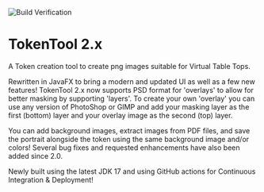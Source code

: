 ![Build Verification](https://github.com/JamzTheMan/TokenTool/workflows/Build%20Verification/badge.svg)

# TokenTool 2.x
A Token creation tool to create png images suitable for Virtual Table Tops.

Rewritten in JavaFX to bring a modern and updated UI as well as a few new features! TokenTool 2.x now supports PSD format for 'overlays' to allow for better masking by supporting 'layers'. To create your own 'overlay' you can use any version of PhotoShop or GIMP and add your masking layer as the first (bottom) layer and your overlay image as the second (top) layer.

You can add background images, extract images from PDF files, and save the portrait alongside the token using the same background image and/or colors! Several bug fixes and requested enhancements have also been added since 2.0.

Newly built using the latest JDK 17 and using GitHub actions for Continuous Integration & Deployment!
